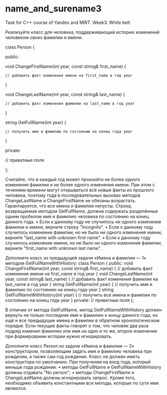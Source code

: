 # name_and_surename3
Task for C++ course of Yandex and MIRT. Week3. White belt

Реализуйте класс для человека, поддерживающий историю изменений человеком своих фамилии и имени.

class Person {

public:

  void ChangeFirstName(int year, const string& first_name) {
  
    // добавить факт изменения имени на first_name в год year
    
  }
  
  void ChangeLastName(int year, const string& last_name) {
  
    // добавить факт изменения фамилии на last_name в год year
    
  }
  
  string GetFullName(int year) {
  
    // получить имя и фамилию по состоянию на конец года year
    
  }
  
private:

  // приватные поля
  
};



Считайте, что в каждый год может произойти не более одного изменения фамилии и не более одного изменения имени. При этом с течением времени могут открываться всё новые факты из прошлого человека, поэтому года́ в последовательных вызовах методов ChangeLastName и ChangeFirstName не обязаны возрастать.
Гарантируется, что все имена и фамилии непусты.
Строка, возвращаемая методом GetFullName, должна содержать разделённые одним пробелом имя и фамилию человека по состоянию на конец данного года.
•	Если к данному году не случилось ни одного изменения фамилии и имени, верните строку "Incognito".
•	Если к данному году случилось изменение фамилии, но не было ни одного изменения имени, верните "last_name with unknown first name".
•	Если к данному году случилось изменение имени, но не было ни одного изменения фамилии, верните "first_name with unknown last name".

Дополните класс из предыдущей задачи «Имена и фамилии — 1» методом GetFullNameWithHistory:
class Person {
public:
  void ChangeFirstName(int year, const string& first_name) {
    // добавить факт изменения имени на first_name в год year
  }
  void ChangeLastName(int year, const string& last_name) {
    // добавить факт изменения фамилии на last_name в год year
  }
  string GetFullName(int year) {
    // получить имя и фамилию по состоянию на конец года year
  }
  string GetFullNameWithHistory(int year) {
    // получить все имена и фамилии по состоянию на конец года year
  }
private:
  // приватные поля
};

В отличие от метода GetFullName, метод GetFullNameWithHistory должен вернуть не только последние имя и фамилию к концу данного года, но ещё и все предыдущие имена и фамилии в обратном хронологическом порядке. Если текущие факты говорят о том, что человек два раза подряд изменил фамилию или имя на одно и то же, второе изменение при формировании истории нужно игнорировать.

Дополните класс Person из задачи «Имена и фамилии — 2» конструктором, позволяющим задать имя и фамилию человека при рождении, а также сам год рождения. Класс не должен иметь конструктора по умолчанию.
При получении на вход года, который меньше года рождения:
•	методы GetFullName и GetFullNameWithHistory должны отдавать "No person";
•	методы ChangeFirstName и ChangeLastName должны игнорировать запрос.
Кроме того, необходимо объявить константными все методы, которые по сути ими являются.

